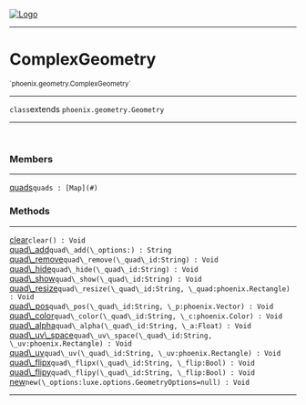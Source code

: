 
[![Logo](../../../images/logo.png)](../../../api/index.html)

---



<h1>ComplexGeometry</h1>
<small>`phoenix.geometry.ComplexGeometry`</small>



---

`class`extends <code><span>phoenix.geometry.Geometry</span></code>

---

&nbsp;
&nbsp;



<h3>Members</h3> <hr/><span class="member apipage">
                <a name="quads"><a class="lift" href="#quads">quads</a></a><code class="signature apipage">quads : [Map](#)</code><br/></span>
            <span class="small_desc_flat"></span>





<h3>Methods</h3> <hr/><span class="method apipage">
            <a name="clear"><a class="lift" href="#clear">clear</a></a><code class="signature apipage">clear() : Void</code><br/><span class="small_desc_flat"></span>
        </span>
    <span class="method apipage">
            <a name="quad_add"><a class="lift" href="#quad_add">quad\_add</a></a><code class="signature apipage">quad\_add(\_options:<span></span>) : String</code><br/><span class="small_desc_flat"></span>
        </span>
    <span class="method apipage">
            <a name="quad_remove"><a class="lift" href="#quad_remove">quad\_remove</a></a><code class="signature apipage">quad\_remove(\_quad\_id:String<span></span>) : Void</code><br/><span class="small_desc_flat"></span>
        </span>
    <span class="method apipage">
            <a name="quad_hide"><a class="lift" href="#quad_hide">quad\_hide</a></a><code class="signature apipage">quad\_hide(\_quad\_id:String<span></span>) : Void</code><br/><span class="small_desc_flat"></span>
        </span>
    <span class="method apipage">
            <a name="quad_show"><a class="lift" href="#quad_show">quad\_show</a></a><code class="signature apipage">quad\_show(\_quad\_id:String<span></span>) : Void</code><br/><span class="small_desc_flat"></span>
        </span>
    <span class="method apipage">
            <a name="quad_resize"><a class="lift" href="#quad_resize">quad\_resize</a></a><code class="signature apipage">quad\_resize(\_quad\_id:String<span></span>, \_quad:phoenix.Rectangle<span></span>) : Void</code><br/><span class="small_desc_flat"></span>
        </span>
    <span class="method apipage">
            <a name="quad_pos"><a class="lift" href="#quad_pos">quad\_pos</a></a><code class="signature apipage">quad\_pos(\_quad\_id:String<span></span>, \_p:phoenix.Vector<span></span>) : Void</code><br/><span class="small_desc_flat"></span>
        </span>
    <span class="method apipage">
            <a name="quad_color"><a class="lift" href="#quad_color">quad\_color</a></a><code class="signature apipage">quad\_color(\_quad\_id:String<span></span>, \_c:phoenix.Color<span></span>) : Void</code><br/><span class="small_desc_flat"></span>
        </span>
    <span class="method apipage">
            <a name="quad_alpha"><a class="lift" href="#quad_alpha">quad\_alpha</a></a><code class="signature apipage">quad\_alpha(\_quad\_id:String<span></span>, \_a:Float<span></span>) : Void</code><br/><span class="small_desc_flat"></span>
        </span>
    <span class="method apipage">
            <a name="quad_uv_space"><a class="lift" href="#quad_uv_space">quad\_uv\_space</a></a><code class="signature apipage">quad\_uv\_space(\_quad\_id:String<span></span>, \_uv:phoenix.Rectangle<span></span>) : Void</code><br/><span class="small_desc_flat"></span>
        </span>
    <span class="method apipage">
            <a name="quad_uv"><a class="lift" href="#quad_uv">quad\_uv</a></a><code class="signature apipage">quad\_uv(\_quad\_id:String<span></span>, \_uv:phoenix.Rectangle<span></span>) : Void</code><br/><span class="small_desc_flat"></span>
        </span>
    <span class="method apipage">
            <a name="quad_flipx"><a class="lift" href="#quad_flipx">quad\_flipx</a></a><code class="signature apipage">quad\_flipx(\_quad\_id:String<span></span>, \_flip:Bool<span></span>) : Void</code><br/><span class="small_desc_flat"></span>
        </span>
    <span class="method apipage">
            <a name="quad_flipy"><a class="lift" href="#quad_flipy">quad\_flipy</a></a><code class="signature apipage">quad\_flipy(\_quad\_id:String<span></span>, \_flip:Bool<span></span>) : Void</code><br/><span class="small_desc_flat"></span>
        </span>
    <span class="method apipage">
            <a name="new"><a class="lift" href="#new">new</a></a><code class="signature apipage">new(\_options:luxe.options.GeometryOptions<span>=null</span>) : Void</code><br/><span class="small_desc_flat"></span>
        </span>
    





---

&nbsp;
&nbsp;
&nbsp;
&nbsp;